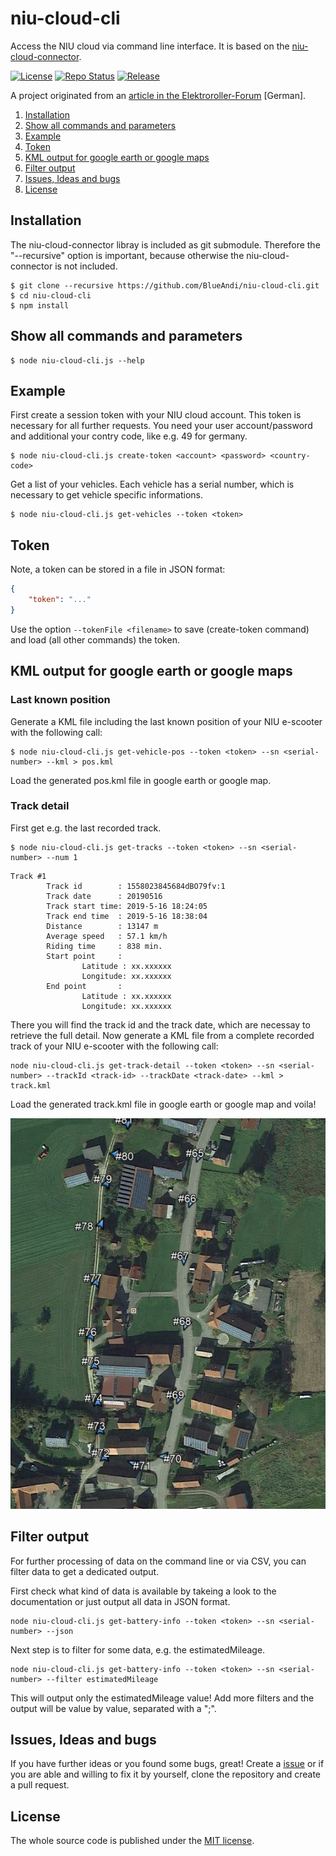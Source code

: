 # niu-cloud-cli
Access the NIU cloud via command line interface. It is based on the [niu-cloud-connector](https://github.com/BlueAndi/niu-cloud-connector).

[![License](https://img.shields.io/badge/license-MIT-blue.svg)](http://choosealicense.com/licenses/mit/)
[![Repo Status](https://www.repostatus.org/badges/latest/active.svg)](https://www.repostatus.org/#active)
[![Release](https://img.shields.io/github/release/BlueAndi/niu-cloud-cli.svg)](https://github.com/BlueAndi/niu-cloud-cli/releases)

A project originated from an [article in the Elektroroller-Forum](https://www.elektroroller-forum.de/viewtopic.php?f=63&t=6227) [German].

1. [Installation](https://github.com/BlueAndi/niu-cloud-cli#installation)
2. [Show all commands and parameters](https://github.com/BlueAndi/niu-cloud-cli#show-all-commands-and-parameters)
3. [Example](https://github.com/BlueAndi/niu-cloud-cli#example)
4. [Token](https://github.com/BlueAndi/niu-cloud-cli#token)
5. [KML output for google earth or google maps](https://github.com/BlueAndi/niu-cloud-cli#kml-output-for-google-earth-or-google-maps)
6. [Filter output](https://github.com/BlueAndi/niu-cloud-cli#filter-output)
7. [Issues, Ideas and bugs](https://github.com/BlueAndi/niu-cloud-cli#issues-ideas-and-bugs)
8. [License](https://github.com/BlueAndi/niu-cloud-cli#license)

## Installation

The niu-cloud-connector libray is included as git submodule. Therefore the "--recursive" option is important, because otherwise the niu-cloud-connector is not included.

```
$ git clone --recursive https://github.com/BlueAndi/niu-cloud-cli.git
$ cd niu-cloud-cli
$ npm install
```

## Show all commands and parameters

```
$ node niu-cloud-cli.js --help
```

## Example

First create a session token with your NIU cloud account. This token is necessary for all further requests.
You need your user account/password and additional your contry code, like e.g. 49 for germany.

```
$ node niu-cloud-cli.js create-token <account> <password> <country-code>
```

Get a list of your vehicles. Each vehicle has a serial number, which is necessary to get vehicle specific informations.

```
$ node niu-cloud-cli.js get-vehicles --token <token>
```

## Token

Note, a token can be stored in a file in JSON format:
```json
{
    "token": "..."
}
```

Use the option ```--tokenFile <filename>``` to save (create-token command) and load (all other commands) the token.

## KML output for google earth or google maps

### Last known position

Generate a KML file including the last known position of your NIU e-scooter with the following call:

```
$ node niu-cloud-cli.js get-vehicle-pos --token <token> --sn <serial-number> --kml > pos.kml
```

Load the generated pos.kml file in google earth or google map.

### Track detail

First get e.g. the last recorded track.

```
$ node niu-cloud-cli.js get-tracks --token <token> --sn <serial-number> --num 1
```
```
Track #1
        Track id        : 1558023845684dBO79fv:1
        Track date      : 20190516
        Track start time: 2019-5-16 18:24:05
        Track end time  : 2019-5-16 18:38:04
        Distance        : 13147 m
        Average speed   : 57.1 km/h
        Riding time     : 838 min.
        Start point     :
                Latitude : xx.xxxxxx
                Longitude: xx.xxxxxx
        End point       :
                Latitude : xx.xxxxxx
                Longitude: xx.xxxxxx
```

There you will find the track id and the track date, which are necessay to retrieve the full detail.
Now generate a KML file from a complete recorded track of your NIU e-scooter with the following call:

```
node niu-cloud-cli.js get-track-detail --token <token> --sn <serial-number> --trackId <track-id> --trackDate <track-date> --kml > track.kml
```

Load the generated track.kml file in google earth or google map and voila!

![track_kml_example](https://github.com/BlueAndi/niu-cloud-cli/blob/master/doc/track_kml.jpg)

## Filter output

For further processing of data on the command line or via CSV, you can filter data to get a dedicated output.

First check what kind of data is available by takeing a look to the documentation or just output all data in JSON format.

```
node niu-cloud-cli.js get-battery-info --token <token> --sn <serial-number> --json
```

Next step is to filter for some data, e.g. the estimatedMileage.

```
node niu-cloud-cli.js get-battery-info --token <token> --sn <serial-number> --filter estimatedMileage
```

This will output only the estimatedMileage value! Add more filters and the output will be value by value, separated with a ";".

## Issues, Ideas and bugs

If you have further ideas or you found some bugs, great! Create a [issue](https://github.com/BlueAndi/niu-cloud-cli/issues) or if
you are able and willing to fix it by yourself, clone the repository and create a pull request.

## License
The whole source code is published under the [MIT license](http://choosealicense.com/licenses/mit/).
